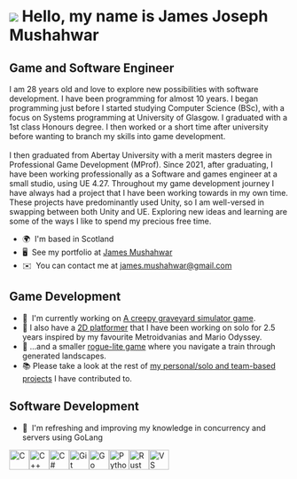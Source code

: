![](https://user-images.githubusercontent.com/18350557/176309783-0785949b-9127-417c-8b55-ab5a4333674e.gif) Hello, my name is James Joseph Mushahwar
==============================================================================================================================================

Game and Software Engineer
--------------------------

I am 28 years old and love to explore new possibilities with software development. I have been programming for almost 10 years. I began programming just before I started studying Computer Science (BSc), with a focus on Systems programming at University of Glasgow. I graduated with a 1st class Honours degree. I then worked or a short time after university before wanting to branch my skills into game development. <br>
<br>
I then graduated from Abertay University with a merit masters degree in Professional Game Development (MProf). Since 2021, after graduating, I have been working professionally as a Software and games engineer at a small studio, using UE 4.27. Throughout my game development journey I have always had a project that I have been working towards in my own time. These projects have predominantly used Unity, so I am well-versed in swapping between both Unity and UE. Exploring new ideas and learning are some of the ways I like to spend my precious free time.

*   🌍  I'm based in Scotland
*   🖥️  See my portfolio at [James Mushahwar](http://jamesmushahwar.wixsite.com/mysite)
*   ✉️  You can contact me at [james.mushahwar@gmail.com](mailto:james.mushahwar@gmail.com)

Game Development
--------------------------

*   🚀  I'm currently working on [A creepy graveyard simulator game](http://github.com/james-mushahwar/Project-Grave).
*   :milky_way:  I also have a [2D platformer](https://github.com/james-mushahwar/Project-Cyto) that I have been working on solo for 2.5 years inspired by my favourite Metroidvanias and Mario Odyssey.
*   :steam_locomotive:  ...and a smaller [rogue-lite game](https://github.com/james-mushahwar/Project-Loop) where you navigate a train through generated landscapes.
*   :books:  Please take a look at the rest of [my personal/solo and team-based projects](https://github.com/james-mushahwar?tab=repositories) I have contributed to.

Software Development
--------------------------

*   🧠  I'm refreshing and improving my knowledge in concurrency and servers using GoLang

<p align="left">
<a href="https://docs.microsoft.com/en-us/cpp/?view=msvc-170" target="_blank" rel="noreferrer"><img src="https://raw.githubusercontent.com/danielcranney/readme-generator/main/public/icons/skills/c-colored.svg" width="36" height="36" alt="C" /></a><a href="https://docs.microsoft.com/en-us/cpp/?view=msvc-170" target="_blank" rel="noreferrer"><img src="https://raw.githubusercontent.com/danielcranney/readme-generator/main/public/icons/skills/cplusplus-colored.svg" width="36" height="36" alt="C++" /></a><a href="https://docs.microsoft.com/en-us/dotnet/csharp/" target="_blank" rel="noreferrer"><img src="https://raw.githubusercontent.com/danielcranney/readme-generator/main/public/icons/skills/csharp-colored.svg" width="36" height="36" alt="C#" /></a><a href="https://git-scm.com/" target="_blank" rel="noreferrer"><img src="https://raw.githubusercontent.com/danielcranney/readme-generator/main/public/icons/skills/git-colored.svg" width="36" height="36" alt="Git" /></a><a href="https://go.dev/doc/" target="_blank" rel="noreferrer"><img src="https://raw.githubusercontent.com/danielcranney/readme-generator/main/public/icons/skills/go-colored.svg" width="36" height="36" alt="Go" /></a><a href="https://www.python.org/" target="_blank" rel="noreferrer"><img src="https://raw.githubusercontent.com/danielcranney/readme-generator/main/public/icons/skills/python-colored.svg" width="36" height="36" alt="Python" /></a><a href="https://www.rust-lang.org/" target="_blank" rel="noreferrer"><img src="https://raw.githubusercontent.com/danielcranney/readme-generator/main/public/icons/skills/rust-colored.svg" width="36" height="36" alt="Rust" /></a><a href="https://code.visualstudio.com/" target="_blank" rel="noreferrer"><img src="https://raw.githubusercontent.com/danielcranney/readme-generator/main/public/icons/skills/visualstudiocode.svg" width="36" height="36" alt="VS Code" /></a>
</p>


                               
